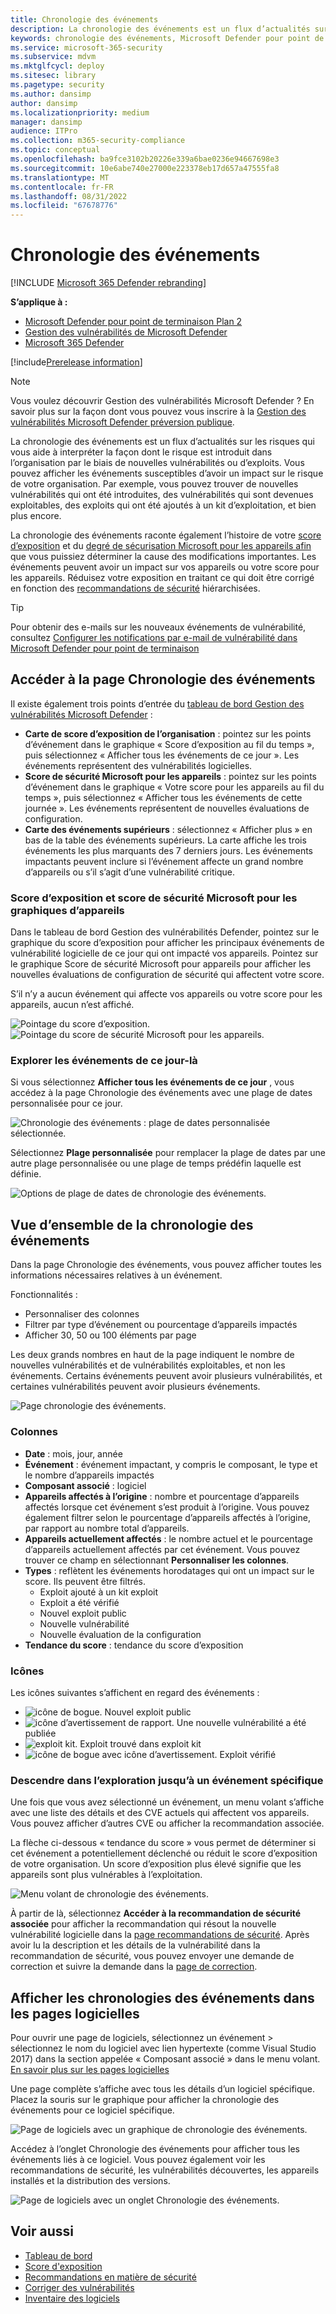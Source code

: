 ```yaml
---
title: Chronologie des événements
description: La chronologie des événements est un flux d’actualités sur les risques qui vous aide à interpréter comment les risques sont introduits dans l’organisation et quelles mesures d’atténuation ont été apportées pour le réduire.
keywords: chronologie des événements, Microsoft Defender pour point de terminaison chronologie des événements, Microsoft Defender pour point de terminaison chronologie des événements tvm, Gestion des menaces et des vulnérabilités, Microsoft Defender pour point de terminaison, mdvm, Gestion des vulnérabilités Microsoft Defender
ms.service: microsoft-365-security
ms.subservice: mdvm
ms.mktglfcycl: deploy
ms.sitesec: library
ms.pagetype: security
ms.author: dansimp
author: dansimp
ms.localizationpriority: medium
manager: dansimp
audience: ITPro
ms.collection: m365-security-compliance
ms.topic: conceptual
ms.openlocfilehash: ba9fce3102b20226e339a6bae0236e94667698e3
ms.sourcegitcommit: 10e6abe740e27000e223378eb17d657a47555fa8
ms.translationtype: MT
ms.contentlocale: fr-FR
ms.lasthandoff: 08/31/2022
ms.locfileid: "67678776"
---
```

# <a name="event-timeline"></a>Chronologie des événements 

[!INCLUDE [Microsoft 365 Defender rebranding](../../includes/microsoft-defender.md)]

**S’applique à :**

- [Microsoft Defender pour point de terminaison Plan 2](https://go.microsoft.com/fwlink/?linkid=2154037)
- [Gestion des vulnérabilités de Microsoft Defender](index.yml)
- [Microsoft 365 Defender](https://go.microsoft.com/fwlink/?linkid=2118804)

[!include[Prerelease information](../../includes/prerelease.md)]

>[!Note]
> Vous voulez découvrir Gestion des vulnérabilités Microsoft Defender ? En savoir plus sur la façon dont vous pouvez vous inscrire à la [Gestion des vulnérabilités Microsoft Defender préversion publique](../defender-vulnerability-management/get-defender-vulnerability-management.md).

La chronologie des événements est un flux d’actualités sur les risques qui vous aide à interpréter la façon dont le risque est introduit dans l’organisation par le biais de nouvelles vulnérabilités ou d’exploits. Vous pouvez afficher les événements susceptibles d’avoir un impact sur le risque de votre organisation. Par exemple, vous pouvez trouver de nouvelles vulnérabilités qui ont été introduites, des vulnérabilités qui sont devenues exploitables, des exploits qui ont été ajoutés à un kit d’exploitation, et bien plus encore.

La chronologie des événements raconte également l’histoire de votre [score d’exposition](tvm-exposure-score.md) et du [degré de sécurisation Microsoft pour les appareils afin](tvm-microsoft-secure-score-devices.md) que vous puissiez déterminer la cause des modifications importantes. Les événements peuvent avoir un impact sur vos appareils ou votre score pour les appareils. Réduisez votre exposition en traitant ce qui doit être corrigé en fonction des [recommandations de sécurité](tvm-security-recommendation.md) hiérarchisées.

> [!TIP]
> Pour obtenir des e-mails sur les nouveaux événements de vulnérabilité, consultez [Configurer les notifications par e-mail de vulnérabilité dans Microsoft Defender pour point de terminaison](../defender-endpoint/configure-email-notifications.md)

## <a name="navigate-to-the-event-timeline-page"></a>Accéder à la page Chronologie des événements

Il existe également trois points d’entrée du [tableau de bord Gestion des vulnérabilités Microsoft Defender](tvm-dashboard-insights.md) :

- **Carte de score d’exposition de l’organisation** : pointez sur les points d’événement dans le graphique « Score d’exposition au fil du temps », puis sélectionnez « Afficher tous les événements de ce jour ». Les événements représentent des vulnérabilités logicielles.
- **Score de sécurité Microsoft pour les appareils** : pointez sur les points d’événement dans le graphique « Votre score pour les appareils au fil du temps », puis sélectionnez « Afficher tous les événements de cette journée ». Les événements représentent de nouvelles évaluations de configuration.
- **Carte des événements supérieurs** : sélectionnez « Afficher plus » en bas de la table des événements supérieurs. La carte affiche les trois événements les plus marquants des 7 derniers jours. Les événements impactants peuvent inclure si l’événement affecte un grand nombre d’appareils ou s’il s’agit d’une vulnérabilité critique.

### <a name="exposure-score-and-microsoft-secure-score-for-devices-graphs"></a>Score d’exposition et score de sécurité Microsoft pour les graphiques d’appareils

Dans le tableau de bord Gestion des vulnérabilités Defender, pointez sur le graphique du score d’exposition pour afficher les principaux événements de vulnérabilité logicielle de ce jour qui ont impacté vos appareils. Pointez sur le graphique Score de sécurité Microsoft pour appareils pour afficher les nouvelles évaluations de configuration de sécurité qui affectent votre score.

S’il n’y a aucun événement qui affecte vos appareils ou votre score pour les appareils, aucun n’est affiché.

![Pointage du score d’exposition.](../../media/defender-vulnerability-management/tvm-event-timeline-device-hover360.png) 
![ Pointage du score de sécurité Microsoft pour les appareils.](../../media/defender-vulnerability-management/tvm-event-timeline-device-hover360.png)

### <a name="drill-down-to-events-from-that-day"></a>Explorer les événements de ce jour-là

Si vous sélectionnez **Afficher tous les événements de ce jour** , vous accédez à la page Chronologie des événements avec une plage de dates personnalisée pour ce jour.

![Chronologie des événements : plage de dates personnalisée sélectionnée.](../../media/defender-vulnerability-management/tvm-event-timeline-drilldown.png)

Sélectionnez **Plage personnalisée** pour remplacer la plage de dates par une autre plage personnalisée ou une plage de temps prédéfin laquelle est définie.

![Options de plage de dates de chronologie des événements.](../../media/defender-vulnerability-management/tvm-event-timeline-dates.png)

## <a name="event-timeline-overview"></a>Vue d’ensemble de la chronologie des événements

Dans la page Chronologie des événements, vous pouvez afficher toutes les informations nécessaires relatives à un événement.

Fonctionnalités :

- Personnaliser des colonnes
- Filtrer par type d’événement ou pourcentage d’appareils impactés
- Afficher 30, 50 ou 100 éléments par page

Les deux grands nombres en haut de la page indiquent le nombre de nouvelles vulnérabilités et de vulnérabilités exploitables, et non les événements. Certains événements peuvent avoir plusieurs vulnérabilités, et certaines vulnérabilités peuvent avoir plusieurs événements.

![Page chronologie des événements.](../../media/defender-vulnerability-management/tvm-event-timeline-overview-mixed-type.png)

### <a name="columns"></a>Colonnes

- **Date** : mois, jour, année
- **Événement** : événement impactant, y compris le composant, le type et le nombre d’appareils impactés
- **Composant associé** : logiciel
- **Appareils affectés à l’origine** : nombre et pourcentage d’appareils affectés lorsque cet événement s’est produit à l’origine. Vous pouvez également filtrer selon le pourcentage d’appareils affectés à l’origine, par rapport au nombre total d’appareils.
- **Appareils actuellement affectés** : le nombre actuel et le pourcentage d’appareils actuellement affectés par cet événement. Vous pouvez trouver ce champ en sélectionnant **Personnaliser les colonnes**.
- **Types** : reflètent les événements horodatages qui ont un impact sur le score. Ils peuvent être filtrés.
  - Exploit ajouté à un kit exploit
  - Exploit a été vérifié
  - Nouvel exploit public
  - Nouvelle vulnérabilité
  - Nouvelle évaluation de la configuration
- **Tendance du score** : tendance du score d’exposition

### <a name="icons"></a>Icônes

Les icônes suivantes s’affichent en regard des événements :

- ![icône de bogue.](../../media/defender-vulnerability-management/tvm-black-bug-icon.png) Nouvel exploit public
- ![icône d’avertissement de rapport.](../../media/defender-vulnerability-management/report-warning-icon.png) Une nouvelle vulnérabilité a été publiée
- ![exploit kit.](../../media/defender-vulnerability-management/bug-lightning-icon2.png) Exploit trouvé dans exploit kit
- ![icône de bogue avec icône d’avertissement.](../../media/defender-vulnerability-management/bug-caution-icon2.png) Exploit vérifié

### <a name="drill-down-to-a-specific-event"></a>Descendre dans l’exploration jusqu’à un événement spécifique

Une fois que vous avez sélectionné un événement, un menu volant s’affiche avec une liste des détails et des CVE actuels qui affectent vos appareils. Vous pouvez afficher d’autres CVE ou afficher la recommandation associée.

La flèche ci-dessous « tendance du score » vous permet de déterminer si cet événement a potentiellement déclenché ou réduit le score d’exposition de votre organisation. Un score d’exposition plus élevé signifie que les appareils sont plus vulnérables à l’exploitation.

![Menu volant de chronologie des événements.](../../media/defender-vulnerability-management/tvm-event-timeline-flyout500.png)

À partir de là, sélectionnez **Accéder à la recommandation de sécurité associée** pour afficher la recommandation qui résout la nouvelle vulnérabilité logicielle dans la [page recommandations de sécurité](tvm-security-recommendation.md). Après avoir lu la description et les détails de la vulnérabilité dans la recommandation de sécurité, vous pouvez envoyer une demande de correction et suivre la demande dans la [page de correction](tvm-remediation.md).

## <a name="view-event-timelines-in-software-pages"></a>Afficher les chronologies des événements dans les pages logicielles

Pour ouvrir une page de logiciels, sélectionnez un événement > sélectionnez le nom du logiciel avec lien hypertexte (comme Visual Studio 2017) dans la section appelée « Composant associé » dans le menu volant. [En savoir plus sur les pages logicielles](tvm-software-inventory.md#software-pages)

Une page complète s’affiche avec tous les détails d’un logiciel spécifique. Placez la souris sur le graphique pour afficher la chronologie des événements pour ce logiciel spécifique.

![Page de logiciels avec un graphique de chronologie des événements.](../../media/defender-vulnerability-management/tvm-event-timeline-software2.png)

Accédez à l’onglet Chronologie des événements pour afficher tous les événements liés à ce logiciel. Vous pouvez également voir les recommandations de sécurité, les vulnérabilités découvertes, les appareils installés et la distribution des versions.

![Page de logiciels avec un onglet Chronologie des événements.](../../media/defender-vulnerability-management/tvm-event-timeline-software-pages.png)

## <a name="related-topics"></a>Voir aussi

- [Tableau de bord](tvm-dashboard-insights.md)
- [Score d'exposition](tvm-exposure-score.md)
- [Recommandations en matière de sécurité](tvm-security-recommendation.md)
- [Corriger des vulnérabilités](tvm-remediation.md)
- [Inventaire des logiciels](tvm-software-inventory.md)
